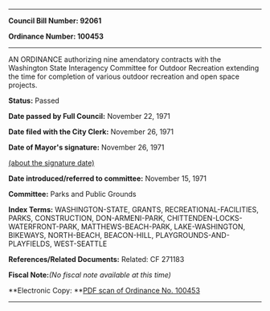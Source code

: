 

********

**Council Bill Number: 92061**
   
**Ordinance Number: 100453**
********

 AN ORDINANCE authorizing nine amendatory contracts with the Washington State Interagency Committee for Outdoor Recreation extending the time for completion of various outdoor recreation and open space projects.

**Status:** Passed
   
**Date passed by Full Council:** November 22, 1971
   
**Date filed with the City Clerk:** November 26, 1971
   
**Date of Mayor's signature:** November 26, 1971
   
[(about the signature date)](/~public/approvaldate.htm)
   
   
   
**Date introduced/referred to committee:** November 15, 1971
   
**Committee:** Parks and Public Grounds
   
   
**Index Terms:** WASHINGTON-STATE, GRANTS, RECREATIONAL-FACILITIES, PARKS, CONSTRUCTION, DON-ARMENI-PARK, CHITTENDEN-LOCKS-WATERFRONT-PARK, MATTHEWS-BEACH-PARK, LAKE-WASHINGTON, BIKEWAYS, NORTH-BEACH, BEACON-HILL, PLAYGROUNDS-AND-PLAYFIELDS, WEST-SEATTLE

**References/Related Documents:** Related: CF 271183

**Fiscal Note:**_(No fiscal note available at this time)_

**Electronic Copy: **[PDF scan of Ordinance No. 100453](/~archives/Ordinances/Ord_100453.pdf)

********

